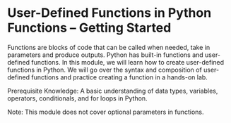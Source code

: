 # User-Defined Functions in Python Functions – Getting Started

Functions are blocks of code that can be called when needed, take in parameters and produce outputs. Python has built-in functions and user-defined functions. In this module, we will learn how to create user-defined functions in Python. We will go over the syntax and composition of user-defined functions and practice creating a function in a hands-on lab.

Prerequisite Knowledge: A basic understanding of data types, variables, operators, conditionals, and for loops in Python.

Note: This module does not cover optional parameters in functions.

